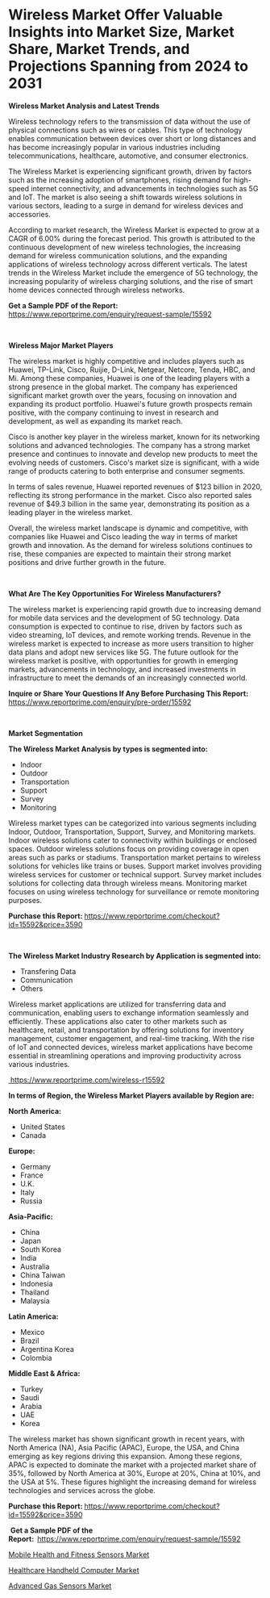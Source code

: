 <p><h1>Wireless Market Offer Valuable Insights into Market Size, Market Share, Market Trends, and Projections Spanning from 2024 to 2031</h1></p><p><strong>Wireless Market Analysis and Latest Trends</strong></p>
<p><p>Wireless technology refers to the transmission of data without the use of physical connections such as wires or cables. This type of technology enables communication between devices over short or long distances and has become increasingly popular in various industries including telecommunications, healthcare, automotive, and consumer electronics.</p><p>The Wireless Market is experiencing significant growth, driven by factors such as the increasing adoption of smartphones, rising demand for high-speed internet connectivity, and advancements in technologies such as 5G and IoT. The market is also seeing a shift towards wireless solutions in various sectors, leading to a surge in demand for wireless devices and accessories.</p><p>According to market research, the Wireless Market is expected to grow at a CAGR of 6.00% during the forecast period. This growth is attributed to the continuous development of new wireless technologies, the increasing demand for wireless communication solutions, and the expanding applications of wireless technology across different verticals. The latest trends in the Wireless Market include the emergence of 5G technology, the increasing popularity of wireless charging solutions, and the rise of smart home devices connected through wireless networks.</p></p>
<p><strong>Get a Sample PDF of the Report:&nbsp;</strong> <a href="https://www.reportprime.com/enquiry/request-sample/15592">https://www.reportprime.com/enquiry/request-sample/15592</a></p>
<p>&nbsp;</p>
<p><strong>Wireless Major Market Players</strong></p>
<p><p>The wireless market is highly competitive and includes players such as Huawei, TP-Link, Cisco, Ruijie, D-Link, Netgear, Netcore, Tenda, HBC, and Mi. Among these companies, Huawei is one of the leading players with a strong presence in the global market. The company has experienced significant market growth over the years, focusing on innovation and expanding its product portfolio. Huawei's future growth prospects remain positive, with the company continuing to invest in research and development, as well as expanding its market reach.</p><p>Cisco is another key player in the wireless market, known for its networking solutions and advanced technologies. The company has a strong market presence and continues to innovate and develop new products to meet the evolving needs of customers. Cisco's market size is significant, with a wide range of products catering to both enterprise and consumer segments.</p><p>In terms of sales revenue, Huawei reported revenues of $123 billion in 2020, reflecting its strong performance in the market. Cisco also reported sales revenue of $49.3 billion in the same year, demonstrating its position as a leading player in the wireless market.</p><p>Overall, the wireless market landscape is dynamic and competitive, with companies like Huawei and Cisco leading the way in terms of market growth and innovation. As the demand for wireless solutions continues to rise, these companies are expected to maintain their strong market positions and drive further growth in the future.</p></p>
<p>&nbsp;</p>
<p><strong>What Are The Key Opportunities For Wireless Manufacturers?</strong></p>
<p><p>The wireless market is experiencing rapid growth due to increasing demand for mobile data services and the development of 5G technology. Data consumption is expected to continue to rise, driven by factors such as video streaming, IoT devices, and remote working trends. Revenue in the wireless market is expected to increase as more users transition to higher data plans and adopt new services like 5G. The future outlook for the wireless market is positive, with opportunities for growth in emerging markets, advancements in technology, and increased investments in infrastructure to meet the demands of an increasingly connected world.</p></p>
<p><strong>Inquire or Share Your Questions If Any Before Purchasing This Report:</strong> <a href="https://www.reportprime.com/enquiry/pre-order/15592">https://www.reportprime.com/enquiry/pre-order/15592</a></p>
<p>&nbsp;</p>
<p><strong>Market Segmentation</strong></p>
<p><strong>The Wireless Market Analysis by types is segmented into:</strong></p>
<p><ul><li>Indoor</li><li>Outdoor</li><li>Transportation</li><li>Support</li><li>Survey</li><li>Monitoring</li></ul></p>
<p><p>Wireless market types can be categorized into various segments including Indoor, Outdoor, Transportation, Support, Survey, and Monitoring markets. Indoor wireless solutions cater to connectivity within buildings or enclosed spaces. Outdoor wireless solutions focus on providing coverage in open areas such as parks or stadiums. Transportation market pertains to wireless solutions for vehicles like trains or buses. Support market involves providing wireless services for customer or technical support. Survey market includes solutions for collecting data through wireless means. Monitoring market focuses on using wireless technology for surveillance or remote monitoring purposes.</p></p>
<p><strong>Purchase this Report:&nbsp;</strong><a href="https://www.reportprime.com/checkout?id=15592&price=3590">https://www.reportprime.com/checkout?id=15592&price=3590</a></p>
<p>&nbsp;</p>
<p><strong>The Wireless Market Industry Research by Application is segmented into:</strong></p>
<p><ul><li>Transfering Data</li><li>Communication</li><li>Others</li></ul></p>
<p><p>Wireless market applications are utilized for transferring data and communication, enabling users to exchange information seamlessly and efficiently. These applications also cater to other markets such as healthcare, retail, and transportation by offering solutions for inventory management, customer engagement, and real-time tracking. With the rise of IoT and connected devices, wireless market applications have become essential in streamlining operations and improving productivity across various industries.</p></p>
<p><a href="https://www.reportprime.com/wireless-r15592">&nbsp;https://www.reportprime.com/wireless-r15592</a></p>
<p><strong>In terms of Region, the Wireless Market Players available by Region are:</strong></p>
<p>
    <p> <strong> North America: </strong>
        <ul>
            <li>United States</li>
            <li>Canada</li>
        </ul>
        </p> 
    <p> <strong> Europe: </strong>
        <ul>
            <li>Germany</li>
            <li>France</li>
            <li>U.K.</li>
            <li>Italy</li>
            <li>Russia</li>
        </ul>
        </p> 
    <p> <strong> Asia-Pacific: </strong>
        <ul>
            <li>China</li>
            <li>Japan</li>
            <li>South Korea</li>
            <li>India</li>
            <li>Australia</li>
            <li>China Taiwan</li>
            <li>Indonesia</li>
            <li>Thailand</li>
            <li>Malaysia</li>
        </ul>
        </p> 
    <p> <strong> Latin America: </strong>
        <ul>
            <li>Mexico</li>
            <li>Brazil</li>
            <li>Argentina Korea</li>
            <li>Colombia</li>
        </ul>
        </p> 
    <p> <strong> Middle East & Africa: </strong>
        <ul>
            <li>Turkey</li>
            <li>Saudi</li>
            <li>Arabia</li>
            <li>UAE</li>
            <li>Korea</li>
        </ul>
    </p>
    </p>
<p><p>The wireless market has shown significant growth in recent years, with North America (NA), Asia Pacific (APAC), Europe, the USA, and China emerging as key regions driving this expansion. Among these regions, APAC is expected to dominate the market with a projected market share of 35%, followed by North America at 30%, Europe at 20%, China at 10%, and the USA at 5%. These figures highlight the increasing demand for wireless technologies and services across the globe.</p></p>
<p><strong>Purchase this Report: </strong><a href="https://www.reportprime.com/checkout?id=15592&price=3590">https://www.reportprime.com/checkout?id=15592&price=3590</a></p>
<p>&nbsp;<strong>Get a Sample PDF of the Report:&nbsp;&nbsp;</strong><a href="https://www.reportprime.com/enquiry/request-sample/15592">https://www.reportprime.com/enquiry/request-sample/15592</a></p>
<p><strong></strong></p>
<p><p><a href="https://spotless-saver-8fd.notion.site/Mobile-Health-and-Fitness-Sensors-Market-Insights-into-Market-CAGR-Market-Trends-and-Growth-Strat-5692fead2f1e4cc599a86bad36ce1019">Mobile Health and Fitness Sensors Market</a></p><p><a href="https://cautious-neon-760.notion.site/Healthcare-Handheld-Computer-Market-Focuses-on-Market-Share-Size-and-Projected-Forecast-Till-2031-1e8dd9169819469bb4c1088e14548dc2">Healthcare Handheld Computer Market</a></p><p><a href="https://gentle-editor-9db.notion.site/Advanced-Gas-Sensors-Market-Insights-into-Market-CAGR-Market-Trends-and-Growth-Strategies-d551e223de9342ab95ecea613c42c23e">Advanced Gas Sensors Market</a></p></p>